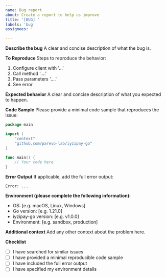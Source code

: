 ```yaml
---
name: Bug report
about: Create a report to help us improve
title: '[BUG] '
labels: 'bug'
assignees: ''

---
```


**Describe the bug**
A clear and concise description of what the bug is.

**To Reproduce**
Steps to reproduce the behavior:
1. Configure client with '...'
2. Call method '....'
3. Pass parameters '....'
4. See error

**Expected behavior**
A clear and concise description of what you expected to happen.

**Code Sample**
Please provide a minimal code sample that reproduces the issue:

```go
package main

import (
    "context"
    "github.com/parevo-lab/iyzipay-go"
)

func main() {
    // Your code here
}
```

**Error Output**
If applicable, add the full error output:

```
Error: ...
```

**Environment (please complete the following information):**
 - OS: [e.g. macOS, Linux, Windows]
 - Go version: [e.g. 1.21.0]
 - iyzipay-go version: [e.g. v1.0.0]
 - Environment: [e.g. sandbox, production]

**Additional context**
Add any other context about the problem here.

**Checklist**
- [ ] I have searched for similar issues
- [ ] I have provided a minimal reproducible code sample
- [ ] I have included the full error output
- [ ] I have specified my environment details